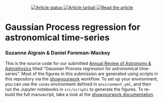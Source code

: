 <p align="center">
<a href="https://github.com/dfm/araa-gps/actions/workflows/build.yml">
<img src="https://github.com/dfm/araa-gps/actions/workflows/build.yml/badge.svg?branch=main" alt="Article status"/>
</a>
<a href="https://github.com/dfm/araa-gps/raw/main-pdf/arxiv.tar.gz">
<img src="https://img.shields.io/badge/article-tarball-blue.svg?style=flat" alt="Article tarball"/>
</a>
<a href="https://github.com/dfm/araa-gps/raw/main-pdf/ms.pdf">
<img src="https://img.shields.io/badge/article-pdf-blue.svg?style=flat" alt="Read the article"/>
</a>
</p>

# Gaussian Process regression for astronomical time-series

### Suzanne Aigrain & Daniel Foreman-Mackey

This is the source code for our submitted [Annual Review of Astronomy & Astrophysics](https://www.annualreviews.org/journal/astro) titled "Gaussian Process regression for astronomical time-series".
Most of the figures in this submission are generated using scripts in this repository via the [showyourwork](https://github.com/showyourwork/showyourwork) workflow.
To set up your environment, you can use the `conda` environment defined in `environment.yml`, and then run the Jupyter notebooks in `src/scripts` to generate the figures.
To re-build the full manuscript, take a look at the [showyourwork documentation](https://show-your.work).
